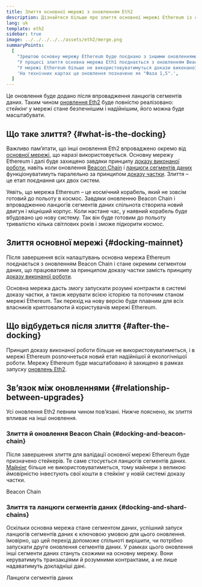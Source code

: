 ```yaml
---
title: Злиття основної мережі з оновленням Eth2
description: Дізнайтеся більше про злиття основної мережі Ethereum із системою керування доказами часток Beacon Chain.
lang: uk
template: eth2
sidebar: true
image: ../../../../../assets/eth2/merge.png
summaryPoints:
  [
    "Зрештою основну мережу Ethereum буде поєднано з іншими оновленнями Eth2.",
    "У процесі злиття основна мережа Eth1 поєднається з оновленням Beacon Chain Eth2 й системою створення сегментів даних.",
    "У мережі Ethereum більше не використовуватимуться докази виконаної роботи. Натомість відбудеться повний перехід на докази частки.",
    'На технічних картах це оновлення позначено як "Фаза 1,5".',
  ]
---
```


<UpgradeStatus date="~Q1/Q2 2022">
    Це оновлення буде додано після впровадження ланцюгів сегментів даних. Таким чином <a href="/eth2/vision/">оновлення Eth2</a> буде повністю реалізовано: стейкінг у мережі стане безпечнішим і надійнішим, його можна буде масштабувати.
</UpgradeStatus>

## Що таке злиття? {#what-is-the-docking}

Важливо пам’ятати, що інші оновлення Eth2 впроваджено окремо від [основної мережі](/glossary/#mainnet), що наразі використовується. Основну мережу Ethereum і далі буде захищено завдяки принципу [доказу виконаної роботи](/developers/docs/consensus-mechanisms/pow/), навіть коли оновлення [Beacon Chain](/eth2/beacon-chain/) і [ланцюги сегментів даних](/eth2/shard-chains/) функціонуватимуть паралельно за принципом [доказу частки](/developers/docs/consensus-mechanisms/pos/). Злиття – це етап поєднання цих двох систем.

Уявіть, що мережа Ethereum – це космічний корабель, який не зовсім готовий до польоту в космос. Завдяки оновленню Beacon Chain і впровадженню ланцюгів сегментів даних спільнота створила новий двигун і міцніший корпус. Коли настане час, у наявний корабель буде вбудовано цю нову систему. Так він буде готовим до польоту тривалістю кілька світлових років і зможе підкорити космос.

## Злиття основної мережі {#docking-mainnet}

Після завершення всіх налаштувань основна мережа Ethereum поєднається з оновленням Beacon Chain і стане окремим сегментом даних, що працюватиме за принципом доказу частки замість принципу [доказу виконаної роботи](/developers/docs/consensus-mechanisms/pow/).

Основна мережа дасть змогу запускати розумні контракти в системі доказу частки, а також керувати всією історією та поточним станом мережі Ethereum. Так перехід на нову версію буде плавним для всіх власників криптовалюти й користувачів мережі Ethereum.

<!-- ### Improving mainnet

Before mainnet docks with the new eth2 system, it’s probably worthwhile sorting some of the issues that are in flight – often referred to as Ethereum1.x.

These include Improvements for

- **End users**: like [EIP-1559](https://eips.ethereum.org/EIPS/eip-1559) which changes the way users bid for blockspace. In other words, making transaction fees more efficient for end users.
- **Client runners**: making running clients more sustainable by capping disk space requirements.
- **Developers**: upgrading the EVM to be more flexible.

Plus many more.

[More on Ethereum1.x](/learn/#eth-1x)

These improvements all have a place in Eth2 so it’s likely that their progress may affect the timing of the docking. -->

## Що відбудеться після злиття {#after-the-docking}

Принцип доказу виконаної роботи більше не використовуватиметься, і в мережі Ethereum розпочнеться новий етап надійнішої й екологічнішої роботи. Мережу Ethereum буде масштабовано й захищено в рамках запуску [оновлень Eth2](/eth2/vision/).

## Зв’язок між оновленнями {#relationship-between-upgrades}

Усі оновлення Eth2 певним чином пов’язані. Нижче пояснено, як злиття впливає на інші оновлення.

### Злиття й оновлення Beacon Chain {#docking-and-beacon-chain}

Після завершення злиття для валідації основної мережі Ethereum буде призначено стейкерів. Те саме стосується ланцюгів сегментів даних. [Майнінг](/developers/docs/consensus-mechanisms/pow/mining/) більше не використовуватиметься, тому майнери з великою ймовірністю інвестують свої кошти в стейкінг у новій системі доказу частки.

<ButtonLink to="/eth2/beacon-chain/">Beacon Chain</ButtonLink>

### Злиття та ланцюги сегментів даних {#docking-and-shard-chains}

Оскільки основна мережа стане сегментом даних, успішний запуск ланцюгів сегментів даних є ключовою умовою для цього оновлення. Імовірно, що цей перехід допоможе спільноті вирішити, чи потрібно запускати друге оновлення сегментів даних. У рамках цього оновлення інші сегменти даних стануть схожими на основну мережу. Вони керуватимуть транзакціями й розумними контрактами, а не лише надаватимуть докладніші дані.

<ButtonLink to="/eth2/shard-chains/">Ланцюги сегментів даних</ButtonLink>
